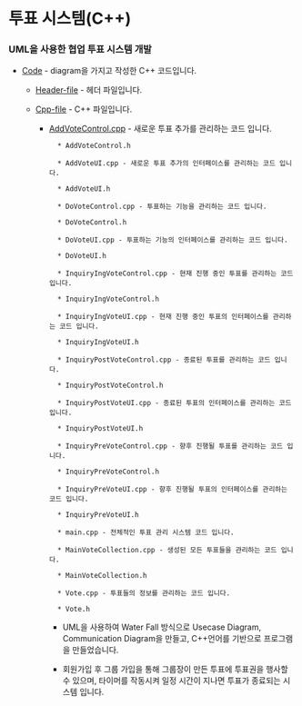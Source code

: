 # 투표 시스템(C++) 

### UML을 사용한 협업 투표 시스템 개발

- [Code](https://github.com/woosik0818/cpp-with-UML/tree/master/Code) - diagram을 가지고 작성한 C++ 코드입니다.

	- [Header-file](https://github.com/woosik0818/cpp-with-UML/tree/master/Code/Header-file) - 헤더 파일입니다.
	
	- [Cpp-file](https://github.com/woosik0818/cpp-with-UML/tree/master/Code/Cpp-file) - C++ 파일입니다.
	
		- [AddVoteControl.cpp](https://github.com/woosik0818/cpp-with-UML/tree/master/Code/AddVoteControl.cpp) - 새로운 투표 추가를 관리하는 코드 입니다.

				* AddVoteControl.h
						
				* AddVoteUI.cpp - 새로운 투표 추가의 인터페이스를 관리하는 코드 입니다.

				* AddVoteUI.h

				* DoVoteControl.cpp - 투표하는 기능을 관리하는 코드 입니다.

				* DoVoteControl.h
	
				* DoVoteUI.cpp - 투표하는 기능의 인터페이스를 관리하는 코드 입니다.

				* DoVoteUI.h

				* InquiryIngVoteControl.cpp - 현재 진행 중인 투표를 관리하는 코드 입니다.

				* InquiryIngVoteControl.h

				* InquiryIngVoteUI.cpp - 현재 진행 중인 투표의 인터페이스를 관리하는 코드 입니다.

				* InquiryIngVoteUI.h

				* InquiryPostVoteControl.cpp - 종료된 투표를 관리하는 코드 입니다.

				* InquiryPostVoteControl.h

				* InquiryPostVoteUI.cpp - 종료된 투표의 인터페이스를 관리하는 코드 입니다.

				* InquiryPostVoteUI.h
				
				* InquiryPreVoteControl.cpp - 향후 진행될 투표를 관리하는 코드 입니다.

				* InquiryPreVoteControl.h

				* InquiryPreVoteUI.cpp - 향후 진행될 투표의 인터페이스를 관리하는 코드 입니다.

				* InquiryPreVoteUI.h

				* main.cpp - 전체적인 투표 관리 시스템 코드 입니다.

				* MainVoteCollection.cpp - 생성된 모든 투표들을 관리하는 코드 입니다.

				* MainVoteCollection.h

				* Vote.cpp - 투표들의 정보를 관리하는 코드 입니다.

				* Vote.h

			- UML을 사용하여 Water Fall 방식으로 Usecase Diagram, Communication Diagram을 만들고, C++언어를 
			  기반으로 프로그램을 만들었습니다. 
			
			- 회원가입 후 그룹 가입을 통해 그룹장이 만든 투표에 투표권을 행사할 수 있으며, 타이머를 작동시켜 일정 시간이 
			  지나면 투표가 종료되는 시스템 입니다.
